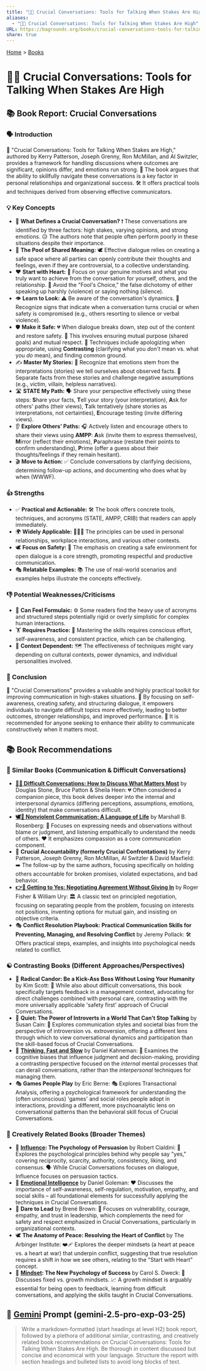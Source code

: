 ```yaml
---
title: "🧰💬 Crucial Conversations: Tools for Talking When Stakes Are High"
aliases:
  - "🧰💬 Crucial Conversations: Tools for Talking When Stakes Are High"
URL: https://bagrounds.org/books/crucial-conversations-tools-for-talking-when-stakes-are-high
share: true
---
```

[Home](../index.md) > [Books](./index.md)  
# 🧰💬 Crucial Conversations: Tools for Talking When Stakes Are High  
## 📚 Book Report: Crucial Conversations  
  
### 🗣️ Introduction  
  
💬 "Crucial Conversations: Tools for Talking When Stakes are High," authored by Kerry Patterson, Joseph Grenny, Ron McMillan, and Al Switzler, provides a framework for handling discussions where outcomes are significant, opinions differ, and emotions run strong. 🔑 The book argues that the ability to skillfully navigate these conversations is a key factor in personal relationships and organizational success. 🛠️ It offers practical tools and techniques derived from observing effective communicators.  
  
### 💡 Key Concepts  
  
* 🤔 **What Defines a Crucial Conversation?** ❗ These conversations are identified by three factors: high stakes, varying opinions, and strong emotions. 😥 The authors note that people often perform poorly in these situations despite their importance.  
* 🤝 **The Pool of Shared Meaning:** 🕊️ Effective dialogue relies on creating a safe space where all parties can openly contribute their thoughts and feelings, even if they are controversial, to a collective understanding.  
* ❤️ **Start with Heart:** 🎯 Focus on your genuine motives and what you truly want to achieve from the conversation for yourself, others, and the relationship. 🙅 Avoid the "Fool's Choice," the false dichotomy of either speaking up harshly (violence) or saying nothing (silence).  
* 👁️ **Learn to Look:** ⚠️ Be aware of the conversation's dynamics. 🚨 Recognize signs that indicate when a conversation turns crucial or when safety is compromised (e.g., others resorting to silence or verbal violence).  
* 🛡️ **Make it Safe:** 💔 When dialogue breaks down, step out of the content and restore safety. 🤝 This involves ensuring mutual purpose (shared goals) and mutual respect. 🙏 Techniques include apologizing when appropriate, using **Contrasting** (clarifying what you *don't* mean vs. what you *do* mean), and finding common ground.  
* ✍️ **Master My Stories:** 💭 Recognize that emotions stem from the interpretations (stories) we tell ourselves about observed facts. 📰 Separate facts from these stories and challenge negative assumptions (e.g., victim, villain, helpless narratives).  
* 🛣️ **STATE My Path:** 🗣️ Share your perspective effectively using these steps: **S**hare your facts, **T**ell your story (your interpretation), **A**sk for others' paths (their views), **T**alk tentatively (share stories as interpretations, not certainties), **E**ncourage testing (invite differing views).  
* 👂 **Explore Others' Paths:** 🎧 Actively listen and encourage others to share their views using **AMPP**: **A**sk (invite them to express themselves), **M**irror (reflect their emotions), **P**araphrase (restate their points to confirm understanding), **P**rime (offer a guess about their thoughts/feelings if they remain hesitant).  
* 🎬 **Move to Action:** ✅ Conclude conversations by clarifying decisions, determining follow-up actions, and documenting who does what by when (WWWF).  
  
### 👍 Strengths  
  
* ✅ **Practical and Actionable:** 🛠️ The book offers concrete tools, techniques, and acronyms (STATE, AMPP, CRIB) that readers can apply immediately.  
* 🌍 **Widely Applicable:** 🧑‍🤝‍🧑 The principles can be used in personal relationships, workplace interactions, and various other contexts.  
* 🕊️ **Focus on Safety:** 🫶 The emphasis on creating a safe environment for open dialogue is a core strength, promoting respectful and productive communication.  
* 🎭 **Relatable Examples:** 📚 The use of real-world scenarios and examples helps illustrate the concepts effectively.  
  
### 👎 Potential Weaknesses/Criticisms  
  
* 🤖 **Can Feel Formulaic:** ⚙️ Some readers find the heavy use of acronyms and structured steps potentially rigid or overly simplistic for complex human interactions.  
* 🏋️ **Requires Practice:** 🧠 Mastering the skills requires conscious effort, self-awareness, and consistent practice, which can be challenging.  
* 🧭 **Context Dependent:** 🗺️ The effectiveness of techniques might vary depending on cultural contexts, power dynamics, and individual personalities involved.  
  
### 🏁 Conclusion  
  
💯 "Crucial Conversations" provides a valuable and highly practical toolkit for improving communication in high-stakes situations. 🚀 By focusing on self-awareness, creating safety, and structuring dialogue, it empowers individuals to navigate difficult topics more effectively, leading to better outcomes, stronger relationships, and improved performance. 🌟 It is recommended for anyone seeking to enhance their ability to communicate constructively when it matters most.  
  
## 📚 Book Recommendations  
  
### 🤝 Similar Books (Communication & Difficult Conversations)  
  
* **[💬😬 Difficult Conversations: How to Discuss What Matters Most](./difficult-conversations-how-to-discuss-what-matters-most.md)** by Douglas Stone, Bruce Patton & Sheila Heen: 💔 Often considered a companion piece, this book delves deeper into the internal and interpersonal dynamics (differing perceptions, assumptions, emotions, identity) that make conversations difficult.  
* **[🕊️🤝 Nonviolent Communication: A Language of Life](./nonviolent-communication.md)** by Marshall B. Rosenberg: 🙏 Focuses on expressing needs and observations without blame or judgment, and listening empathically to understand the needs of others. ❤️ It emphasizes compassion as a core communication component.  
* 📝 **Crucial Accountability (formerly Crucial Confrontations)** by Kerry Patterson, Joseph Grenny, Ron McMillan, Al Switzler & David Maxfield: ➡️ The follow-up by the same authors, focusing specifically on holding others accountable for broken promises, violated expectations, and bad behavior.  
* **[👉🤝 Getting to Yes: Negotiating Agreement Without Giving In](./getting-to-yes-negotiating-agreement-without-giving-in.md)** by Roger Fisher & William Ury: 🏛️ A classic text on principled negotiation, focusing on separating people from the problem, focusing on interests not positions, inventing options for mutual gain, and insisting on objective criteria.  
* 🎭 **Conflict Resolution Playbook: Practical Communication Skills for Preventing, Managing, and Resolving Conflict** by Jeremy Pollack: 🛠️ Offers practical steps, examples, and insights into psychological needs related to conflict.  
  
### ☯️ Contrasting Books (Different Approaches/Perspectives)  
  
* 🎯 **Radical Candor: Be a Kick-Ass Boss Without Losing Your Humanity** by Kim Scott: 💼 While also about difficult conversations, this book specifically targets feedback in a management context, advocating for direct challenges combined with personal care, contrasting with the more universally applicable 'safety first' approach of Crucial Conversations.  
* 🤫 **Quiet: The Power of Introverts in a World That Can't Stop Talking** by Susan Cain: 🧘 Explores communication styles and societal bias from the perspective of introversion vs. extroversion, offering a different lens through which to view conversational dynamics and participation than the skill-based focus of Crucial Conversations.  
* 🧠 **[Thinking, Fast and Slow](./thinking-fast-and-slow.md)** by Daniel Kahneman: 🤔 Examines the cognitive biases that influence judgment and decision-making, providing a contrasting perspective focused on the *internal* mental processes that can derail conversations, rather than the *interpersonal* techniques for managing them.  
* 🎭 **Games People Play** by Eric Berne: 🎭 Explores Transactional Analysis, offering a psychological framework for understanding the (often unconscious) 'games' and social roles people adopt in interactions, providing a different, more psychoanalytic lens on conversational patterns than the behavioral skill focus of Crucial Conversations.  
  
### 🎨 Creatively Related Books (Broader Themes)  
  
* 📣 **[Influence](./influence.md): The Psychology of Persuasion** by Robert Cialdini: 🧠 Explores the psychological principles behind why people say "yes," covering reciprocity, scarcity, authority, consistency, liking, and consensus. 🗣️ While Crucial Conversations focuses on dialogue, Influence focuses on persuasion tactics.  
* 🧠 **[Emotional Intelligence](./emotional-intelligence.md)** by Daniel Goleman: ❤️ Discusses the importance of self-awareness, self-regulation, motivation, empathy, and social skills – all foundational elements for successfully applying the techniques in Crucial Conversations.  
* 🌟 **Dare to Lead** by Brené Brown: 🦸 Focuses on vulnerability, courage, empathy, and trust in leadership, which complements the need for safety and respect emphasized in Crucial Conversations, particularly in organizational contexts.  
* 🕊️ **The Anatomy of Peace: Resolving the Heart of Conflict** by The Arbinger Institute: ❤️‍🩹 Explores the deeper mindsets (a heart at peace vs. a heart at war) that underpin conflict, suggesting that true resolution requires a shift in how we see others, relating to the "Start with Heart" concept.  
* 🌱 **[Mindset](./mindset.md): The New Psychology of Success** by Carol S. Dweck: 🧠 Discusses fixed vs. growth mindsets. 📈 A growth mindset is arguably essential for being open to feedback, learning from difficult conversations, and applying the skills taught in Crucial Conversations.  
  
## 💬 [Gemini](../software/gemini.md) Prompt (gemini-2.5-pro-exp-03-25)  
> Write a markdown-formatted (start headings at level H2) book report, followed by a plethora of additional similar, contrasting, and creatively related book recommendations on Crucial Conversations: Tools for Talking When Stakes Are High. Be thorough in content discussed but concise and economical with your language. Structure the report with section headings and bulleted lists to avoid long blocks of text.
